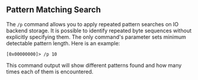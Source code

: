 ## Pattern Matching Search

The `/p` command allows you to apply repeated pattern searches on IO backend storage. It is possible to identify repeated byte sequences without explicitly specifying them. The only command's parameter sets minimum detectable pattern length.
Here is an example:

    [0x00000000]> /p 10

This command output will show different patterns found and how many times each of them is encountered.
